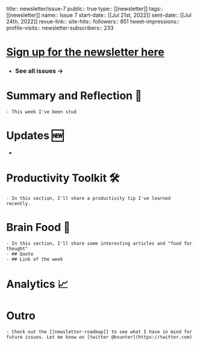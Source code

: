 title:: newsletter/issue-7
public:: true
type:: [[newsletter]]
tags:: [[newsletter]] 
name:: Issue 7
start-date:: [[Jul 21st, 2022]] 
sent-date:: [[Jul 24th, 2022]] 
revue-link::
site-hits:: 
followers:: 851
tweet-impressions:: 
profile-visits::
newsletter-subscribers:: 233

#  [Sign up for the newsletter here](https://www.getrevue.co/profile/bsunter/issues/weekly-newsletter-of-brian-sunter-issue-1-1220479)
- ### See all issues ->
# Summary and Reflection 🤔
	- This week I've been stud
# Updates 🆕
-
# Productivity Toolkit 🛠️
	- In this section, I'll share a productivity tip I've learned recently.
# Brain Food 🧠
	- In this section, I'll share some interesting articles and "food for thought"
	- ## Quote
	- ## Link of the week
# Analytics 📈
# Outro
	- Check out the [[newsletter-roadmap]] to see what I have in mind for future issues. Let me know on [twitter @bsunter](https://twitter.com)